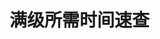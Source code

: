 # 满级所需时间速查

<LevelExp :EXP="EXP" :dailyTask="DailyTask" :recovery="Recovery" :pay2win="Pay2Win" :expChange="ExpChange" :exploreName="ExploreName" :lvMax="70" />

<script setup>
import {EXP,Recovery,DailyTask,Pay2Win,ExpChange} from "../.vitepress/components/hsr/exp.ts";
import {ExploreName} from "../.vitepress/components/hsr/utils.ts";

import LevelExp from "../.vitepress/components/LevelExp.vue";
</script>
